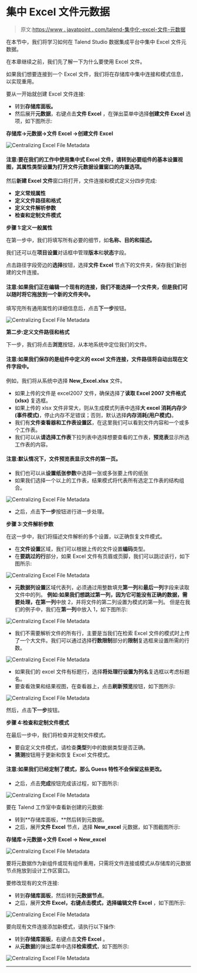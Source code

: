 # 集中 Excel 文件元数据

> 原文:[https://www . javatpoint . com/talend-集中化-excel-文件-元数据](https://www.javatpoint.com/talend-centralizing-excel-file-metadata)

在本节中，我们将学习如何在 Talend Studio 数据集成平台中集中 Excel 文件元数据。

在本章继续之前，我们先了解一下为什么要使用 Excel 文件。

如果我们想要连接到一个 Excel 文件，我们将在存储库中集中连接和模式信息，以实现重用。

要从一开始就创建 Excel 文件连接:

*   转到**存储库面板。**
*   然后展开**元数据**，右键点击**文件 Excel** ，在弹出菜单中选择**创建文件 Excel** 选项，如下图所示:

**存储库→元数据→文件 Excel →创建文件 Excel**

![Centralizing Excel File Metadata](../Images/a5e379ecb158c32848fc18023a9a0b75.png)

#### 注意:要在我们的工作中使用集中式 Excel 文件，请转到必要组件的基本设置视图，其属性类型设置为打开文件元数据设置窗口的内置选项。

然后**新建 Excel 文件**窗口将打开，文件连接和模式定义分四步完成:

*   **定义常规属性**
*   **定义文件路径和格式**
*   **定义文件解析参数**
*   **检查和定制文件模式**

**步骤 1:定义一般属性**

在第一步中，我们将填写所有必要的细节，如**名称、目的和描述。**

我们还可以在**项目设置**对话框中管理**版本**和**状态**字段。

点击路径字段旁边的**选择**按钮，选择**文件 Excel** 节点下的文件夹，保存我们新创建的文件连接。

#### 注意:如果我们正在编辑一个现有的连接，我们不能选择一个文件夹，但是我们可以随时将它拖放到一个新的文件夹中。

填写完所有通用属性的详细信息后，点击**下一步**按钮。

![Centralizing Excel File Metadata](../Images/73e8f9db28c699497e1f0903a6ff42eb.png)

**第二步:定义文件路径和格式**

下一步，我们将点击**浏览**按钮，从本地系统中定位我们的文件。

#### 注意:如果我们保存的是组件中定义的 excel 文件连接，文件路径将自动出现在文件字段中。

例如，我们将从系统中选择 **New_Excel.xlsx** 文件。

*   如果上传的文件是 excel2007 文件，确保选择了**读取 Excel 2007 文件格式(xlsx)** 复选框。
*   如果上传的 xlsx 文件非常大，则从生成模式列表中选择**大 excel 消耗内存少(事件模式)**，停止内存不足错误；否则，默认选择**内存消耗(用户模式)**。
*   我们有**文件查看器和工作表设置区**，在这里我们可以看到文件内容和一个或多个工作表。
*   我们可以从**请选择工作表**下拉列表中选择想要查看的工作表，**预览表**显示所选工作表的内容。

#### 注意:默认情况下，文件预览表显示文件的第一页。

*   我们也可以从**设置纸张参数**中选择一张或多张要上传的纸张
*   如果我们选择一个以上的工作表，结果模式将代表所有选定工作表的结构组合。

![Centralizing Excel File Metadata](../Images/278473d11cf5a1fc05d7ef0031cffcd1.png)

*   之后，点击**下一步**按钮进行进一步处理。

**步骤 3:文件解析参数**

在这一步中，我们将描述文件解析的多个设置，以正确恢复文件模式。

*   在**文件设置**区域，我们可以根据上传的文件设置**编码**类型。
*   在**要跳过的行**部分，如果 Excel 文件有页眉或页脚，我们可以跳过该行，如下图所示:

![Centralizing Excel File Metadata](../Images/65ca00cbbbfdbec4e780338abde104f4.png)

*   **元数据列设置**区域代表列，必须通过用整数填充**第一列**和**最后一列**字段来读取文件中的列。
    **例如:**如果我们想跳过第一列，因为它可能没有正确的数据，需要处理，在**第一列**中放 2，并将文件的第二列设置为模式的第一列。
    但是在我们的例子中，我们在**第一列**中放入 1，如下图所示:

![Centralizing Excel File Metadata](../Images/69fb045238394e42d37427adca245d0a.png)

*   我们不需要解析文件的所有行，主要是当我们在检索 Excel 文件的模式时上传了一个大文件。我们可以通过选择**行数限制**部分的**限制**复选框来设置所需的行数。

![Centralizing Excel File Metadata](../Images/960ff5c6dd413d077b37f97c1cebb6c8.png)

*   如果我们的 excel 文件有标题行，选择**将处理行设置为列名**复选框以考虑标题名。
*   要查看效果和结果视图，在查看器上，点击**刷新预览**按钮，如下图所示:

![Centralizing Excel File Metadata](../Images/10cf2ddb81a3a8564406bc4270473f85.png)

然后，点击**下一步**按钮。

**步骤 4:检查和定制文件模式**

在最后一步中，我们将检查并定制文件模式。

*   要自定义文件模式，请检查**类型**列中的数据类型是否正确。
*   **猜测**按钮用于更新和恢复 Excel 文件模式。

#### 注意:如果我们已经定制了模式，那么 Guess 特性不会保留这些更改。

*   之后，点击**完成**按钮完成该过程，如下图所示:

![Centralizing Excel File Metadata](../Images/2a011d2dc6ec48fec01a9f4d3548ef82.png)

要在 Talend 工作室中查看新创建的元数据:

*   转到**存储库面板，**然后转到元数据。
*   之后，展开**文件 Excel** 节点，选择 **New_excel** 元数据，如下图截图所示:

**存储库→元数据→文件 Excel → New_excel**

![Centralizing Excel File Metadata](../Images/e90735118582fc1388c1889278c2b820.png)

要将元数据作为新组件或现有组件重用，只需将文件连接或模式从存储库的元数据节点拖放到设计工作区窗口。

要修改现有的文件连接:

*   转到**存储库面板**，然后转到**元数据节点**。
*   之后，展开**文件 Excel，**右键点击模式，选择**编辑文件 Excel** ，如下图所示:

![Centralizing Excel File Metadata](../Images/bc8642070040b293acedf3b777333620.png)

要向现有文件连接添加新模式，请执行以下操作:

*   转到**存储库面板**，右键点击**文件 Excel** 。
*   从**元数据**的弹出菜单中选择**检索模式**，如下图所示:

![Centralizing Excel File Metadata](../Images/a96000afd803509d48dd19b35f515c93.png)

* * *